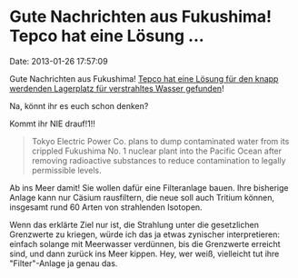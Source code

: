 Gute Nachrichten aus Fukushima! Tepco hat eine Lösung \...
==========================================================

Date: 2013-01-26 17:57:09

Gute Nachrichten aus Fukushima! [Tepco hat eine Lösung für den knapp
werdenden Lagerplatz für verstrahltes Wasser
gefunden](http://www.japantimes.co.jp/news/2013/01/25/national/tepco-plans-to-dump-cleaned-fukushima-no-1-water/)!

Na, könnt ihr es euch schon denken?

Kommt ihr NIE drauf!1!!

> Tokyo Electric Power Co. plans to dump contaminated water from its
> crippled Fukushima No. 1 nuclear plant into the Pacific Ocean after
> removing radioactive substances to reduce contamination to legally
> permissible levels.

Ab ins Meer damit! Sie wollen dafür eine Filteranlage bauen. Ihre
bisherige Anlage kann nur Cäsium rausfiltern, die neue soll auch Tritium
können, insgesamt rund 60 Arten von strahlenden Isotopen.

Wenn das erklärte Ziel nur ist, die Strahlung unter die gesetzlichen
Grenzwerte zu kriegen, würde ich das ja etwas zynischer interpretieren:
einfach solange mit Meerwasser verdünnen, bis die Grenzwerte erreicht
sind, und dann zurück ins Meer kippen. Hey, wer weiß, vielleicht tut
ihre \"Filter\"-Anlage ja genau das.
